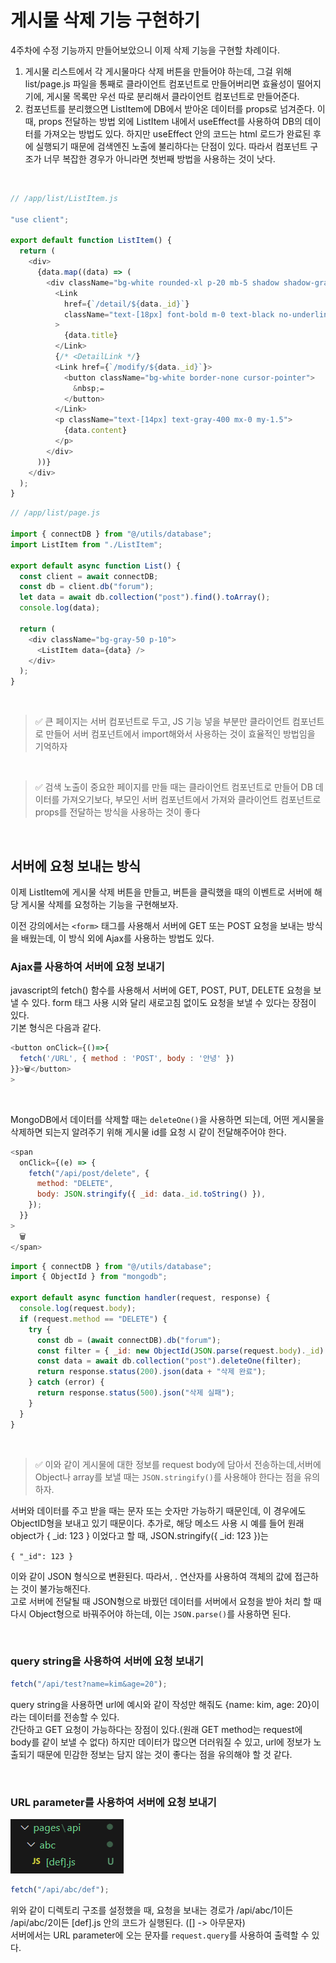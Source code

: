 # 게시물 삭제 기능 구현하기

4주차에 수정 기능까지 만들어보았으니 이제 삭제 기능을 구현할 차례이다. <br/>

1. 게시물 리스트에서 각 게시물마다 삭제 버튼을 만들어야 하는데, 그걸 위해 list/page.js 파일을 통째로 클라이언트 컴포넌트로 만들어버리면 효율성이 떨어지기에, 게시물 목록만 우선 따로 분리해서 클라이언트 컴포넌트로 만들어준다. <br/>
2. 컴포넌트를 분리했으면 ListItem에 DB에서 받아온 데이터를 props로 넘겨준다. 이때, props 전달하는 방법 외에 ListItem 내에서 useEffect를 사용하여 DB의 데이터를 가져오는 방법도 있다. 하지만 useEffect 안의 코드는 html 로드가 완료된 후에 실행되기 때문에 검색엔진 노출에 불리하다는 단점이 있다. 따라서 컴포넌트 구조가 너무 복잡한 경우가 아니라면 첫번째 방법을 사용하는 것이 낫다.

<br/>

```javascript
// /app/list/ListItem.js

"use client";

export default function ListItem() {
  return (
    <div>
      {data.map((data) => (
        <div className="bg-white rounded-xl p-20 mb-5 shadow shadow-gray-300">
          <Link
            href={`/detail/${data._id}`}
            className="text-[18px] font-bold m-0 text-black no-underline"
          >
            {data.title}
          </Link>
          {/* <DetailLink */}
          <Link href={`/modify/${data._id}`}>
            <button className="bg-white border-none cursor-pointer">
              &nbsp;✏
            </button>
          </Link>
          <p className="text-[14px] text-gray-400 mx-0 my-1.5">
            {data.content}
          </p>
        </div>
      ))}
    </div>
  );
}
```

```javascript
// /app/list/page.js

import { connectDB } from "@/utils/database";
import ListItem from "./ListItem";

export default async function List() {
  const client = await connectDB;
  const db = client.db("forum");
  let data = await db.collection("post").find().toArray();
  console.log(data);

  return (
    <div className="bg-gray-50 p-10">
      <ListItem data={data} />
    </div>
  );
}
```

<br/>

> ✅ 큰 페이지는 서버 컴포넌트로 두고, JS 기능 넣을 부분만 클라이언트 컴포넌트로 만들어 서버 컴포넌트에서 import해와서 사용하는 것이 효율적인 방법임을 기억하자

<br/>

> ✅ 검색 노출이 중요한 페이지를 만들 때는 클라이언트 컴포넌트로 만들어 DB 데이터를 가져오기보다, 부모인 서버 컴포넌트에서 가져와 클라이언트 컴포넌트로 props를 전달하는 방식을 사용하는 것이 좋다

<br/>

## 서버에 요청 보내는 방식

이제 ListItem에 게시물 삭제 버튼을 만들고, 버튼을 클릭했을 때의 이벤트로 서버에 해당 게시물 삭제를 요청하는 기능을 구현해보자. <br/>

이전 강의에서는 `<form>` 태그를 사용해서 서버에 GET 또는 POST 요청을 보내는 방식을 배웠는데, 이 방식 외에 Ajax를 사용하는 방법도 있다.

### Ajax를 사용하여 서버에 요청 보내기

javascript의 fetch() 함수를 사용해서 서버에 GET, POST, PUT, DELETE 요청을 보낼 수 있다. form 태그 사용 시와 달리 새로고침 없이도 요청을 보낼 수 있다는 장점이 있다. <br/>
기본 형식은 다음과 같다.<br/>

```javascript
<button onClick={()=>{
  fetch('/URL', { method : 'POST', body : '안녕' })
}}>🗑️</button>
>
```

<br/>

MongoDB에서 데이터를 삭제할 때는 `deleteOne()`을 사용하면 되는데, 어떤 게시물을 삭제하면 되는지 알려주기 위해 게시물 id를 요청 시 같이 전달해주어야 한다.

```javascript
<span
  onClick={(e) => {
    fetch("/api/post/delete", {
      method: "DELETE",
      body: JSON.stringify({ _id: data._id.toString() }),
    });
  }}
>
  🗑️
</span>
```

```javascript
import { connectDB } from "@/utils/database";
import { ObjectId } from "mongodb";

export default async function handler(request, response) {
  console.log(request.body);
  if (request.method == "DELETE") {
    try {
      const db = (await connectDB).db("forum");
      const filter = { _id: new ObjectId(JSON.parse(request.body)._id) };
      const data = await db.collection("post").deleteOne(filter);
      return response.status(200).json(data + "삭제 완료");
    } catch (error) {
      return response.status(500).json("삭제 실패");
    }
  }
}
```
<br/>

> ✅ 이와 같이 게시물에 대한 정보를 request body에 담아서 전송하는데,서버에 Object나 array를 보낼 때는 `JSON.stringify()`를 사용해야 한다는 점을 유의하자.

서버와 데이터를 주고 받을 때는 문자 또는 숫자만 가능하기 때문인데, 이 경우에도 ObjectID형을 보내고 있기 때문이다. 추가로, 해당 메소드 사용 시 예를 들어 원래 object가 { \_id: 123 } 이었다고 할 때, JSON.stringify({ \_id: 123 })는

`{ "_id": 123 }`

이와 같이 JSON 형식으로 변환된다. 따라서, . 연산자를 사용하여 객체의 값에 접근하는 것이 불가능해진다. <br/>
고로 서버에 전달될 때 JSON형으로 바꿨던 데이터를 서버에서 요청을 받아 처리 할 때 다시 Object형으로 바꿔주어야 하는데, 이는 `JSON.parse()`를 사용하면 된다.

<br/>

### query string을 사용하여 서버에 요청 보내기

```javascript
fetch("/api/test?name=kim&age=20");
```

query string을 사용하면 url에 예시와 같이 작성만 해줘도 {name: kim, age: 20}이라는 데이터를 전송할 수 있다. <br/>
간단하고 GET 요청이 가능하다는 장점이 있다.(원래 GET method는 request에 body를 같이 보낼 수 없다) 하지만 데이터가 많으면 더러워질 수 있고, url에 정보가 노출되기 때문에 민감한 정보는 담지 않는 것이 좋다는 점을 유의해야 할 것 같다.

<br/>

### URL parameter를 사용하여 서버에 요청 보내기

![alt text](image.png)

```javascript
fetch("/api/abc/def");
```

위와 같이 디렉토리 구조를 설정했을 때, 요청을 보내는 경로가 /api/abc/1이든 /api/abc/2이든 [def].js 안의 코드가 실행된다. ([] -> 아무문자) <br/>서버에서는 URL parameter에 오는 문자를 `request.query`를 사용하여 출력할 수 있다.
